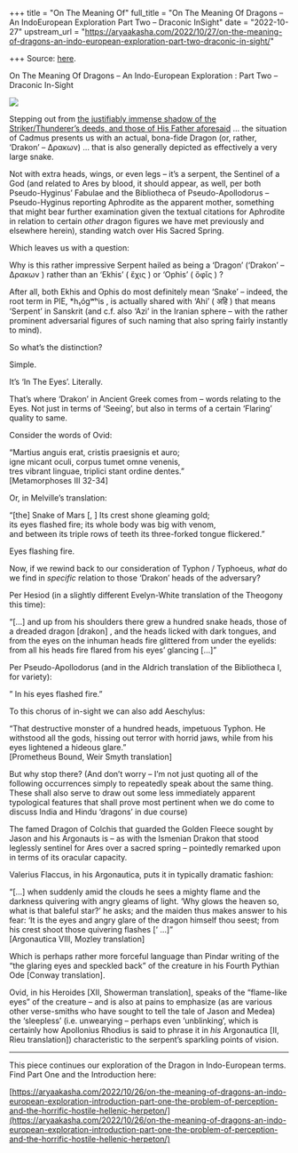 +++
title = "On The Meaning Of"
full_title = "On The Meaning Of Dragons – An IndoEuropean Exploration Part Two – Draconic InSight"
date = "2022-10-27"
upstream_url = "https://aryaakasha.com/2022/10/27/on-the-meaning-of-dragons-an-indo-european-exploration-part-two-draconic-in-sight/"

+++
Source: [here](https://aryaakasha.com/2022/10/27/on-the-meaning-of-dragons-an-indo-european-exploration-part-two-draconic-in-sight/).

On The Meaning Of Dragons – An Indo-European Exploration : Part Two – Draconic In-Sight

![](https://aryaakasha.files.wordpress.com/2022/10/ffsh-rlx0aam_qo-1.jpg?w=592)

Stepping out from [the justifiably immense shadow of the Striker/Thunderer’s deeds, and those of His Father aforesaid](https://aryaakasha.com/2022/10/26/on-the-meaning-of-dragons-an-indo-european-exploration-introduction-part-one-the-problem-of-perception-and-the-horrific-hostile-hellenic-herpeton/) … the situation of Cadmus presents us with an actual, bona-fide Dragon (or, rather, ‘Drakon’ – Δρακων) … that is also generally depicted as effectively a very large snake.

Not with extra heads, wings, or even legs – it’s a serpent, the Sentinel of a God (and related to Ares by blood, it should appear, as well, per both Pseudo-Hyginus’ Fabulae and the Bibliotheca of Pseudo-Apollodorus – Pseudo-Hyginus reporting Aphrodite as the apparent mother, something that might bear further examination given the textual citations for Aphrodite in relation to certain *other* dragon figures we have met previously and elsewhere herein), standing watch over His Sacred Spring.

Which leaves us with a question:

Why is this rather impressive Serpent hailed as being a ‘Dragon’ (‘Drakon’ – Δρακων ) rather than an ‘Ekhis’ ( ἔχις ) or ‘Ophis’ ( ὄφῐς ) ?

After all, both Ekhis and Ophis do most definitely mean ‘Snake’ – indeed, the root term in PIE, \*h₁ógʷʰis , is actually shared with ‘Ahi’ ( अहि ) that means ‘Serpent’ in Sanskrit (and c.f. also ‘Azi’ in the Iranian sphere – with the rather prominent adversarial figures of such naming that also spring fairly instantly to mind).

So what’s the distinction?

Simple.

It’s ‘In The Eyes’. Literally.

That’s where ‘Drakon’ in Ancient Greek comes from – words relating to the Eyes. Not just in terms of ‘Seeing’, but also in terms of a certain ‘Flaring’ quality to same.

Consider the words of Ovid:

“Martius anguis erat, cristis praesignis et auro;  
igne micant oculi, corpus tumet omne venenis,  
tres vibrant linguae, triplici stant ordine dentes.”  
\[Metamorphoses III 32-34\]

Or, in Melville’s translation:

“\[the\] Snake of Mars \[, \] Its crest shone gleaming gold;  
its eyes flashed fire; its whole body was big with venom,  
and between its triple rows of teeth its three-forked tongue flickered.”

Eyes flashing fire.

Now, if we rewind back to our consideration of Typhon / Typhoeus, *what* do we find in *specific* relation to those ‘Drakon’ heads of the adversary?

Per Hesiod (in a slightly different Evelyn-White translation of the Theogony this time):

“\[…\] and up from his shoulders there grew a hundred snake heads, those of a dreaded dragon \[drakon\] , and the heads licked with dark tongues, and from the eyes on the inhuman heads fire glittered from under the eyelids: from all his heads fire flared from his eyes’ glancing \[…\]”

Per Pseudo-Apollodorus (and in the Aldrich translation of the Bibliotheca I, for variety):

” In his eyes flashed fire.”

To this chorus of in-sight we can also add Aeschylus:

“That destructive monster of a hundred heads, impetuous Typhon. He withstood all the gods, hissing out terror with horrid jaws, while from his eyes lightened a hideous glare.”  
\[Prometheus Bound, Weir Smyth translation\]

But why stop there? (And don’t worry – I’m not just quoting all of the following occurrences simply to repeatedly speak about the same thing. These shall also serve to draw out some less immediately apparent typological features that shall prove most pertinent when we do come to discuss India and Hindu ‘dragons’ in due course)

The famed Dragon of Colchis that guarded the Golden Fleece sought by Jason and his Argonauts is – as with the Ismenian Drakon that stood leglessly sentinel for Ares over a sacred spring – pointedly remarked upon in terms of its oracular capacity.

Valerius Flaccus, in his Argonautica, puts it in typically dramatic fashion:

“\[…\] when suddenly amid the clouds he sees a mighty flame and the darkness quivering with angry gleams of light. ‘Why glows the heaven so, what is that baleful star?’ he asks; and the maiden thus makes answer to his fear: ‘It is the eyes and angry glare of the dragon himself thou seest; from his crest shoot those quivering flashes \[‘ …\]”  
\[Argonautica VIII, Mozley translation\]

Which is perhaps rather more forceful language than Pindar writing of the “the glaring eyes and speckled back” of the creature in his Fourth Pythian Ode \[Conway translation\].

Ovid, in his Heroides \[XII, Showerman translation\], speaks of the “flame-like eyes” of the creature – and is also at pains to emphasize (as are various other verse-smiths who have sought to tell the tale of Jason and Medea) the ‘sleepless’ (i.e. unwearying – perhaps even ‘unblinking’, which is certainly how Apollonius Rhodius is said to phrase it in *his* Argonautica \[II, Rieu translation\]) characteristic to the serpent’s sparkling points of vision.  

------------------------------------------------------------------------

This piece continues our exploration of the Dragon in Indo-European terms. Find Part One and the Introduction here:

[https://aryaakasha.com/2022/10/26/on-the-meaning-of-dragons-an-indo-european-exploration-introduction-part-one-the-problem-of-perception-and-the-horrific-hostile-hellenic-herpeton/](https://aryaakasha.com/2022/10/26/on-the-meaning-of-dragons-an-indo-european-exploration-introduction-part-one-the-problem-of-perception-and-the-horrific-hostile-hellenic-herpeton/)
